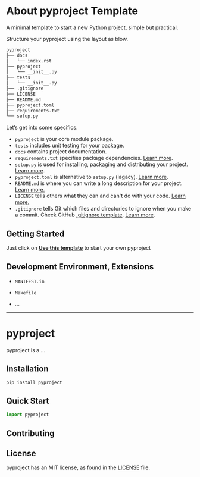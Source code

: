 # About pyproject Template

A minimal template to start a new Python project, simple but practical.



Structure your pyproject using the layout as blow.

```bash
pyproject
├── docs
│   └── index.rst
├── pyproject
│   └── __init__.py
├── tests
│   └── __init__.py
├── .gitignore
├── LICENSE
├── README.md
├── pyproject.toml
├── requirements.txt
└── setup.py
```

Let’s get into some specifics.

* `pyproject` is your core module package.
* `tests` includes unit testing for your package.
* `docs` contains project documentation.
* `requirements.txt` specifies package dependencies. [Learn more](https://pip.pypa.io/en/stable/reference/requirements-file-format/).
* `setup.py` is used for installing, packaging and distributing your project. [Learn more](https://pip.pypa.io/en/stable/reference/build-system/setup-py/).
* `pyproject.toml` is alternative to `setup.py` (lagacy). [Learn more](https://pip.pypa.io/en/stable/reference/build-system/pyproject-toml/).
* `README.md` is where you can write a long description for your project. [Learn more.](https://docs.github.com/github/creating-cloning-and-archiving-repositories/about-readmes)
* `LICENSE` tells others what they can and can't do with your code. [Learn more.](https://docs.github.com/github/creating-cloning-and-archiving-repositories/licensing-a-repository)
* `.gitignore`  tells Git which files and directories to ignore when you make a commit. Check GitHub [.gitignore template](https://github.com/github/gitignore/blob/main/Python.gitignore). [Learn more](https://docs.github.com/en/get-started/getting-started-with-git/ignoring-files).



## Getting Started

Just click on [**Use this template**](https://github.com/imyizhang/pyproject-template/generate) to start your own pyproject



##  Development Environment, Extensions

* `MANIFEST.in` 
* `Makefile`

* ...





---





# pyproject

pyproject is a ...




## Installation

```bash
pip install pyproject
```



## Quick Start

```python
import pyproject
```



## Contributing



## License

pyproject has an MIT license, as found in the [LICENSE](https://github.com/imyizhang/pyproject-template/blob/main/LICENSE) file.